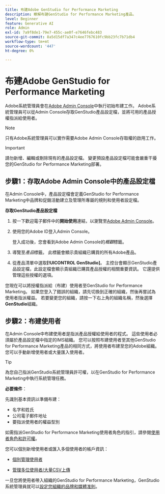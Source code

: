 ```yaml
---
title: 布建Adobe GenStudio for Performance Marketing
description: 瞭解布建GenStudio for Performance Marketing產品。
level: Beginner
feature: Generative AI
role: Admin
exl-id: 7a9f8de1-79e7-455c-ae0f-e7646febc483
source-git-commit: 8a5d15df7a347c4ee7767610fc9bb23fc7b71db4
workflow-type: tm+mt
source-wordcount: '447'
ht-degree: 0%

---
```


# 布建Adobe GenStudio for Performance Marketing

Adobe系統管理員會在[Adobe Admin Console](https://helpx.adobe.com/enterprise/using/admin-console.html#Overview)中執行初始布建工作。 Adobe系統管理員可以從Admin Console存取GenStudio產品設定檔，並將可用的產品授權指派給使用者。

>[!NOTE]
>
>只有Adobe系統管理員可以實作需要Adobe Admin Console存取權的啟用工作。

>[!IMPORTANT]
>
>請勿新增、編輯或刪除現有的產品設定檔。 變更預設產品設定檔可能會嚴重干擾您的GenStudio for Performance Marketing部署。

## 步驟1：存取Adobe Admin Console中的產品設定檔

在Admin Console中，產品設定檔會定義GenStudio for Performance Marketing中品牌和促銷活動建立及管理所專屬的規則和使用者設定檔。

**存取GenStudio產品設定檔**

1. 按一下歡迎電子郵件中的&#x200B;**開始使用**&#x200B;連結，以瀏覽至[Adobe Admin Console](https://helpx.adobe.com/enterprise/using/admin-console.html#Overview)。

1. 使用您的Adobe ID登入Admin Console。

   登入成功後，您會看到Adobe Admin Console的&#x200B;_概觀_&#x200B;標籤。

1. 導覽至&#x200B;_產品_&#x200B;標籤。 此標籤會顯示貴組織已購買的所有Adobe產品。

1. 從產品清單中選取&#x200B;**[!UICONTROL GenStudio]**。 主控台會顯示GenStudio產品設定檔，此設定檔會顯示貴組織已購買產品授權的相關重要資訊。 它還提供管理這些授權的選項。

您現在可以將授權指派給（布建）使用者至GenStudio for Performance Marketing。 如果您登入了錯誤的組織，請先切換到正確的組織，然後再嘗試為使用者指派權益。 若要變更您的組織，請按一下右上角的組織名稱，然後選擇&#x200B;**GenStudio**&#x200B;組織。

## 步驟2：布建使用者

在Admin Console中布建使用者是指派產品授權給使用者的程式。 這些使用者必須屬於產品設定檔中指定的IMS組織。 您可以按照布建使用者至其他GenStudio for Performance Marketing產品的相同方式，將使用者布建至您的Adobe組織。 您可以手動新增使用者或大量匯入使用者。

>[!TIP]
>
>為您自己指派GenStudio系統管理員許可權，以在GenStudio for Performance Marketing中執行系統管理任務。

**必要條件**：

先識別基本資訊以準備布建：

* 名字和姓氏
* 公司電子郵件地址
* 要指派使用者的權益型別

如需指派GenStudio for Performance Marketing使用者角色的指引，請參閱[使用者角色和許可權](user-roles.md)。

您可以個別新增使用者或匯入多個使用者的帳戶資訊：

* [個別管理使用者](https://helpx.adobe.com/enterprise/using/manage-users-individually.html#add-users)

* [管理多位使用者/大量CSV上傳](https://helpx.adobe.com/tw//enterprise/using/bulk-upload-users.html)

一旦您將使用者帶入組織的GenStudio for Performance Marketing，GenStudio系統管理員就可以[設定您組織的品牌和媒體准則](get-started.md)。
